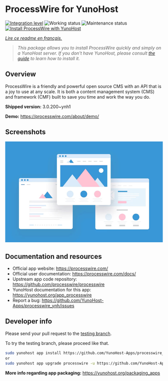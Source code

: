 <!--
N.B.: This README was automatically generated by https://github.com/YunoHost/apps/tree/master/tools/README-generator
It shall NOT be edited by hand.
-->

# ProcessWire for YunoHost

[![Integration level](https://dash.yunohost.org/integration/processwire.svg)](https://dash.yunohost.org/appci/app/processwire) ![Working status](https://ci-apps.yunohost.org/ci/badges/processwire.status.svg) ![Maintenance status](https://ci-apps.yunohost.org/ci/badges/processwire.maintain.svg)  
[![Install ProcessWire with YunoHost](https://install-app.yunohost.org/install-with-yunohost.svg)](https://install-app.yunohost.org/?app=processwire)

*[Lire ce readme en français.](./README_fr.md)*

> *This package allows you to install ProcessWire quickly and simply on a YunoHost server.
If you don't have YunoHost, please consult [the guide](https://yunohost.org/#/install) to learn how to install it.*

## Overview

ProcessWire is a friendly and powerful open source CMS with an API that is a joy to use at any scale. It is both a content management system (CMS) and framework (CMF) built to save you time and work the way you do. 


**Shipped version:** 3.0.200~ynh1

**Demo:** https://processwire.com/about/demo/

## Screenshots

![Screenshot of ProcessWire](./doc/screenshots/example.jpg)

## Documentation and resources

* Official app website: <https://processwire.com/>
* Official user documentation: <https://processwire.com/docs/>
* Upstream app code repository: <https://github.com/processwire/processwire>
* YunoHost documentation for this app: <https://yunohost.org/app_processwire>
* Report a bug: <https://github.com/YunoHost-Apps/processwire_ynh/issues>

## Developer info

Please send your pull request to the [testing branch](https://github.com/YunoHost-Apps/processwire_ynh/tree/testing).

To try the testing branch, please proceed like that.

``` bash
sudo yunohost app install https://github.com/YunoHost-Apps/processwire_ynh/tree/testing --debug
or
sudo yunohost app upgrade processwire -u https://github.com/YunoHost-Apps/processwire_ynh/tree/testing --debug
```

**More info regarding app packaging:** <https://yunohost.org/packaging_apps>
